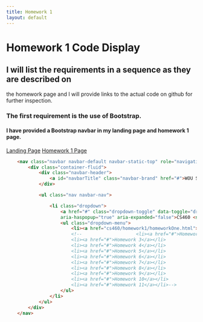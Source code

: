 ```yaml
---
title: Homework 1
layout: default
---
```


# Homework 1 Code Display

## I will list the requirements in a sequence as they are described on 
the homework page and I will provide links to the actual code on github for further inspection.


### The first requirement is the use of Bootstrap. 
#### I have provided a Bootstrap navbar in my landing page and homework 1 page. 
[Landing Page](https://goo.gl/CynbUB)
[Homework 1 Page](https://goo.gl/RLCGrC)

```html
    <nav class="navbar navbar-default navbar-static-top" role="navigation">
        <div class="container-fluid">
            <div class="navbar-header">
                <a id="navbarTitle" class="navbar-brand" href="#">WOU Senior Year</a>
            </div>

            <ul class="nav navbar-nav">

                <li class="dropdown">
                    <a href="#" class="dropdown-toggle" data-toggle="dropdown" role="button" 
                    aria-haspopup="true" aria-expanded="false">CS460 <span class="caret"></span></a>
                    <ul class="dropdown-menu">
                        <li><a href="cs460/homework1/homeworkOne.html">Homework 1</a></li>
                        <!--                    <li><a href="#">Homework 2</a></li>
                        <li><a href="#">Homework 3</a></li>
                        <li><a href="#">Homework 4</a></li>
                        <li><a href="#">Homework 5</a></li>
                        <li><a href="#">Homework 6</a></li>
                        <li><a href="#">Homework 7</a></li>
                        <li><a href="#">Homework 8</a></li>
                        <li><a href="#">Homework 9</a></li>
                        <li><a href="#">Homework 10</a></li>
                        <li><a href="#">Homework 11</a></li>-->
                    </ul>
                </li>
            </ul>
        </div>
    </nav>
```

